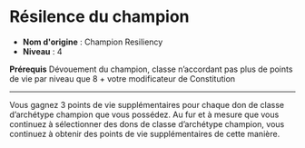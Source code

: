 # Résilence du champion

 * **Nom d'origine** : Champion Resiliency
 * **Niveau** : 4


<p><strong>Prérequis</strong> Dévouement du champion, classe n’accordant pas plus de points de vie par niveau que 8 + votre modificateur de Constitution</p>
<hr>
<p>Vous gagnez 3 points de vie supplémentaires pour chaque don de classe d’archétype champion que vous possédez. Au fur et à mesure que vous continuez à sélectionner des dons de classe d’archétype champion, vous continuez à obtenir des points de vie supplémentaires de cette manière.</p>